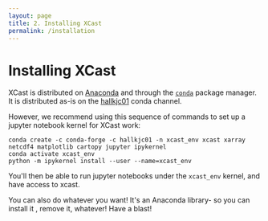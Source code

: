 ```yaml
---
layout: page 
title: 2. Installing XCast 
permalink: /installation
---
```


# Installing XCast

XCast is distributed on [Anaconda](https://www.anaconda.com/products/distribution) and through the [```conda```](https://docs.conda.io/en/latest/) package manager. It is distributed as-is on the [hallkjc01](https://anaconda.org/hallkjc01) conda channel. 

However, we recommend using this sequence of commands to set up a jupyter notebook kernel for XCast work:

```
conda create -c conda-forge -c hallkjc01 -n xcast_env xcast xarray netcdf4 matplotlib cartopy jupyter ipykernel 
conda activate xcast_env
python -m ipykernel install --user --name=xcast_env
```

You'll then be able to run jupyter notebooks under the ```xcast_env``` kernel, and have access to xcast. 

You can also do whatever you want! It's an Anaconda library- so you can install it , remove it, whatever! Have a blast!

[contributors-shield]: https://img.shields.io/github/contributors/kjhall01/xcast.svg?style=for-the-badge
[contributors-url]: https://github.com/kjhall01/xcast/graphs/contributors
[forks-shield]: https://img.shields.io/github/forks/kjhall01/xcast.svg?style=for-the-badge
[forks-url]: https://github.com/kjhall01/xcast/network/members
[stars-shield]: https://img.shields.io/github/stars/kjhall01/xcast.svg?style=for-the-badge
[stars-url]: https://github.com/kjhall01/xcast/stargazers
[issues-shield]: https://img.shields.io/github/issues/kjhall01/xcast.svg?style=for-the-badge
[issues-url]: https://github.com/kjhall01/xcast/issues
[license-shield]: https://img.shields.io/github/license/kjhall01/xcast.svg?style=for-the-badge
[license-url]: https://github.com/kjhall01/xcast/blob/main/LICENSE
[linkedin-shield]: https://img.shields.io/badge/-LinkedIn-black.svg?style=for-the-badge&logo=linkedin&colorB=555
[linkedin-url]: https://linkedin.com/in/kjhall01
